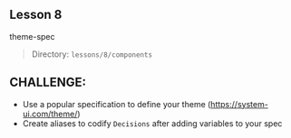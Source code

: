 ## Lesson 8

theme-spec

> Directory: `lessons/8/components`

## CHALLENGE:

- Use a popular specification to define your theme (https://system-ui.com/theme/)
- Create aliases to codify `Decisions` after adding variables to your spec
